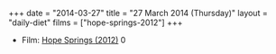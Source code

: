 +++
date = "2014-03-27"
title = "27 March 2014 (Thursday)"
layout = "daily-diet"
films = ["hope-springs-2012"]
+++

<ul>
<li class="entry Film">Film: <a href="/films/hope-springs-2012">Hope Springs (2012)</a> 0</li>
</ul>